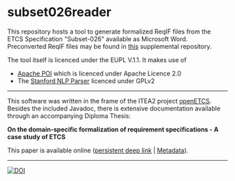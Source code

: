 subset026reader
===============

This repository hosts a tool to generate formalized ReqIF files from the ETCS Specification "Subset-026" available as Microsoft Word.
Preconverted ReqIF files may be found in [this](https://github.com/morido/subset026reqif) supplemental repository.

The tool itself is licenced under the EUPL V.1.1. It makes use of 

* [Apache POI](http://poi.apache.org) which is licenced under Apache Licence 2.0
* The [Stanford NLP Parser](http://nlp.stanford.edu/software/lex-parser.shtml) licenced under GPLv2

---

This software was written in the frame of the ITEA2 project [openETCS](http://www.openetcs.org). Besides the included Javadoc, there is extensive documentation available through an accompanying Diploma Thesis:

**On the domain-specific formalization of requirement specifications - A case study of ETCS**

This paper is available online ([persistent deep link](http://nbn-resolving.de/urn:nbn:de:bsz:14-qucosa-182866) | [Metadata](http://www.qucosa.de/recherche/frontdoor/cache.off?tx_slubopus4frontend[id]=18286)).

---

[![DOI](https://zenodo.org/badge/doi/10.5281/zenodo.18706.svg)](http://dx.doi.org/10.5281/zenodo.18706)
